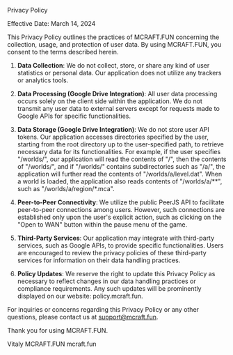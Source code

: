 Privacy Policy

Effective Date: March 14, 2024

This Privacy Policy outlines the practices of MCRAFT.FUN concerning the collection, usage, and protection of user data. By using MCRAFT.FUN, you consent to the terms described herein.

1. **Data Collection**:
   We do not collect, store, or share any kind of user statistics or personal data. Our application does not utilize any trackers or analytics tools.

2. **Data Processing (Google Drive Integration)**:
   All user data processing occurs solely on the client side within the application. We do not transmit any user data to external servers except for requests made to Google APIs for specific functionalities.

3. **Data Storage (Google Drive Integration)**:
   We do not store user API tokens. Our application accesses directories specified by the user, starting from the root directory up to the user-specified path, to retrieve necessary data for its functionalities. For example, if the user specifies "/worlds/", our application will read the contents of "/", then the contents of "/worlds/", and if "/worlds/" contains subdirectories such as "/a/", the application will further read the contents of "/worlds/a/level.dat". When a world is loaded, the application also reads contents of "/worlds/a/**", such as "/worlds/a/region/*.mca".

4. **Peer-to-Peer Connectivity**:
   We utilize the public PeerJS API to facilitate peer-to-peer connections among users. However, such connections are established only upon the user's explicit action, such as clicking on the "Open to WAN" button within the pause menu of the game.

5. **Third-Party Services**:
   Our application may integrate with third-party services, such as Google APIs, to provide specific functionalities. Users are encouraged to review the privacy policies of these third-party services for information on their data handling practices.

<!-- 6. **Security Measures**:
   We employ industry-standard security measures to safeguard user data against unauthorized access, alteration, or disclosure. These measures include encryption protocols, access controls, and adherence to best practices in data protection. -->

6. **Policy Updates**:
   We reserve the right to update this Privacy Policy as necessary to reflect changes in our data handling practices or compliance requirements. Any such updates will be prominently displayed on our website: policy.mcraft.fun.

For inquiries or concerns regarding this Privacy Policy or any other questions, please contact us at <support@mcraft.fun>.

Thank you for using MCRAFT.FUN.

Vitaly
MCRAFT.FUN
mcraft.fun
